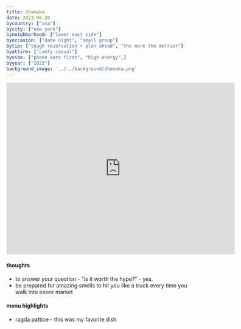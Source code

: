 ```yaml
---
title: dhamaka
date: 2023-06-20
bycountry: ["usa"]
bycity: ["new york"]
byneighborhood: ["lower east side"]
byoccasion: ["date night", "small group"]
bytip: ["tough reservation • plan ahead", "the more the merrier"]
byattire: ["comfy casual"]
byvibe: ["phone eats first", "high energy",]
byyear: ["2023"]
background_image: '../../background/dhamaka.png'
---
```


<iframe src="https://www.google.com/maps/embed?pb=!1m18!1m12!1m3!1d3023.9895457005937!2d-73.99056512343563!3d40.718246637232305!2m3!1f0!2f0!3f0!3m2!1i1024!2i768!4f13.1!3m3!1m2!1s0x89c259ed25db2327%3a0x376080ea1043c7bb!2sdhamaka!5e0!3m2!1sen!2suk!4v1692354849970!5m2!1sen!2suk" width="600" height="450" style="border:0;" allowfullscreen="" loading="lazy" referrerpolicy="no-referrer-when-downgrade"></iframe>

#### thoughts
* to answer your question - "is it worth the hype?" - yes.
* be prepared for amazing smells to hit you like a truck every time you walk into essex market

#### menu highlights
* ragda pattice - this was my favorite dish